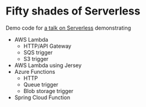 # Fifty shades of Serverless

Demo code for [a talk on Serverless](http://java.jiderhamn.se/2018/11/22/fifty-shades-of-serverless/) demonstrating
* AWS Lambda
  * HTTP/API Gateway
  * SQS trigger
  * S3 trigger
* AWS Lambda using Jersey
* Azure Functions
  * HTTP
  * Queue trigger
  * Blob storage trigger
* Spring Cloud Function

